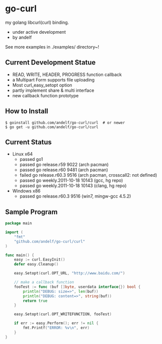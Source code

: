 go-curl
=======

my golang libcurl(curl) binding.

 * under active development
 * by andelf

See more examples in ./examples/ directory~!

Current Development Statue
--------------------------

 * READ, WRITE, HEADER, PROGRESS function callback
 * a Multipart Form supports file uploading
 * Most curl_easy_setopt option
 * partly implement share & multi interface
 * new callback function prototype

How to Install
--------------

	$ goinstall github.com/andelf/go-curl/curl  # or newer
    $ go get -u github.com/andelf/go-curl/curl

Current Status
--------------

 * Linux x64
   * passed go1
   * passed go release.r59 9022 (arch pacman)
   * passed go release.r60 9481 (arch pacman)
   * failed go release.r60.3 9516 (arch pacman, crosscall2: not defined)
   * passed go weekly.2011-10-18 10143 (gcc, hg repo)
   * passed go weekly.2011-10-18 10143 (clang, hg repo)
 * Windows x86
   * passed go release.r60.3 9516 (win7, mingw-gcc 4.5.2)

Sample Program
--------------

```go
package main

import (
    "fmt"
    "github.com/andelf/go-curl/curl"
)

func main() {
    easy := curl.EasyInit()
    defer easy.Cleanup()

    easy.Setopt(curl.OPT_URL, "http://www.baidu.com/")

    // make a callback function
    fooTest := func (buf []byte, userdata interface{}) bool {
        println("DEBUG: size=>", len(buf))
        println("DEBUG: content=>", string(buf))
        return true
    }

    easy.Setopt(curl.OPT_WRITEFUNCTION, fooTest)

    if err := easy.Perform(); err != nil {
        fmt.Printf("ERROR: %v\n", err)
    }
}
```
